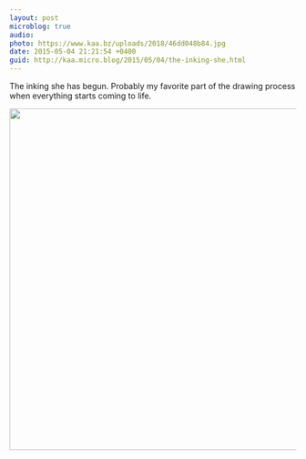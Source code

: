 ```yaml
---
layout: post
microblog: true
audio: 
photo: https://www.kaa.bz/uploads/2018/46dd048b84.jpg
date: 2015-05-04 21:21:54 +0400
guid: http://kaa.micro.blog/2015/05/04/the-inking-she.html
---
```

The inking she has begun. Probably my favorite part of the drawing process when everything starts coming to life.

<img src="https://www.kaa.bz/uploads/2018/46dd048b84.jpg" width="600" height="600" />
